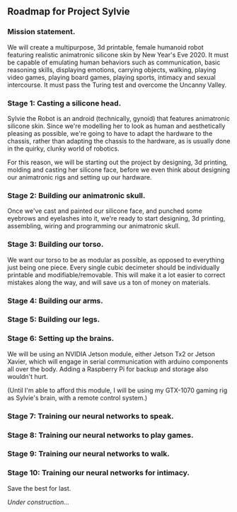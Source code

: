## Roadmap for Project Sylvie

### Mission statement. 
We will create a multipurpose, 3d printable, female humanoid robot featuring realistic animatronic silicone skin by New Year's Eve 2020. It must be capable of emulating human behaviors such as communication, basic reasoning skills, displaying emotions, carrying objects, walking, playing video games, playing board games, playing sports, intimacy and sexual intercourse. It must pass the Turing test and overcome the Uncanny Valley.

### Stage 1: Casting a silicone head.

Sylvie the Robot is an android (technically, gynoid) that features animatronic silicone skin. Since we're modelling her to look as 
human and aesthetically pleasing as possible, we're going to have to adapt the hardware to the chassis, rather than adapting
the chassis to the hardware, as is usually done in the quirky, clunky world of robotics.

For this reason, we will be starting out the project by designing, 3d printing, molding and casting her silicone face, 
before we even think about designing our animatronic rigs and setting up our hardware.

### Stage 2: Building our animatronic skull.

Once we've cast and painted our silicone face, and punched some eyebrows and eyelashes into it, we're ready to start designing, 3d printing, assembling, wiring and programming our animatronic skull.

### Stage 3: Building our torso.

We want our torso to be as modular as possible, as opposed to everything just being one piece. Every single cubic decimeter should be individually printable and modifiable/removable. This will make it a lot easier to correct mistakes along the way, and 
will save us a ton of money on materials.

### Stage 4: Building our arms.

### Stage 5: Building our legs.

### Stage 6: Setting up the brains.

We will be using an NVIDIA Jetson module, either Jetson Tx2 or Jetson Xavier, which will engage in serial communication with
arduino components all over the body. Adding a Raspberry Pi for backup and storage also wouldn't hurt.

(Until I'm able to afford this module, I will be using my GTX-1070 gaming rig as Sylvie's brain, with a remote control system.)

### Stage 7: Training our neural networks to speak.

### Stage 8: Training our neural networks to play games.

### Stage 9: Training our neural networks to walk.

### Stage 10: Training our neural networks for intimacy.

Save the best for last.

*Under construction...*
